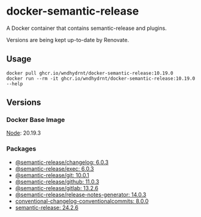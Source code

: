 # docker-semantic-release

A Docker container that contains semantic-release and plugins.

Versions are being kept up-to-date by Renovate.

## Usage

```shell
docker pull ghcr.io/wndhydrnt/docker-semantic-release:10.19.0
docker run --rm -it ghcr.io/wndhydrnt/docker-semantic-release:10.19.0 --help
```

## Versions

### Docker Base Image

[Node](https://hub.docker.com/_/node): 20.19.3

### Packages

- [@semantic-release/changelog: 6.0.3](https://www.npmjs.com/package/@semantic-release/changelog/v/6.0.3)
- [@semantic-release/exec: 6.0.3](https://www.npmjs.com/package/@semantic-release/exec/v/6.0.3)
- [@semantic-release/git: 10.0.1](https://www.npmjs.com/package/@semantic-release/git/v/10.0.1)
- [@semantic-release/github: 11.0.3](https://www.npmjs.com/package/@semantic-release/github/v/11.0.3)
- [@semantic-release/gitlab: 13.2.6](https://www.npmjs.com/package/@semantic-release/gitlab/v/13.2.6)
- [@semantic-release/release-notes-generator: 14.0.3](https://www.npmjs.com/package/@semantic-release/release-notes-generator/v/14.0.3)
- [conventional-changelog-conventionalcommits: 8.0.0](https://www.npmjs.com/package/conventional-changelog-conventionalcommits/v/8.0.0)
- [semantic-release: 24.2.6](https://www.npmjs.com/package/semantic-release/v/24.2.6)
